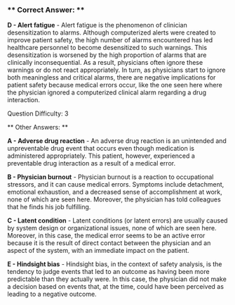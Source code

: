 ### ** Correct Answer: **

**D - Alert fatigue** - Alert fatigue is the phenomenon of clinician desensitization to alarms. Although computerized alerts were created to improve patient safety, the high number of alarms encountered has led healthcare personnel to become desensitized to such warnings. This desensitization is worsened by the high proportion of alarms that are clinically inconsequential. As a result, physicians often ignore these warnings or do not react appropriately. In turn, as physicians start to ignore both meaningless and critical alarms, there are negative implications for patient safety because medical errors occur, like the one seen here where the physician ignored a computerized clinical alarm regarding a drug interaction.

Question Difficulty: 3

** Other Answers: **

**A - Adverse drug reaction** - An adverse drug reaction is an unintended and unpreventable drug event that occurs even though medication is administered appropriately. This patient, however, experienced a preventable drug interaction as a result of a medical error.

**B - Physician burnout** - Physician burnout is a reaction to occupational stressors, and it can cause medical errors. Symptoms include detachment, emotional exhaustion, and a decreased sense of accomplishment at work, none of which are seen here. Moreover, the physician has told colleagues that he finds his job fulfilling.

**C - Latent condition** - Latent conditions (or latent errors) are usually caused by system design or organizational issues, none of which are seen here. Moreover, in this case, the medical error seems to be an active error because it is the result of direct contact between the physician and an aspect of the system, with an immediate impact on the patient.

**E - Hindsight bias** - Hindsight bias, in the context of safety analysis, is the tendency to judge events that led to an outcome as having been more predictable than they actually were. In this case, the physician did not make a decision based on events that, at the time, could have been perceived as leading to a negative outcome.

